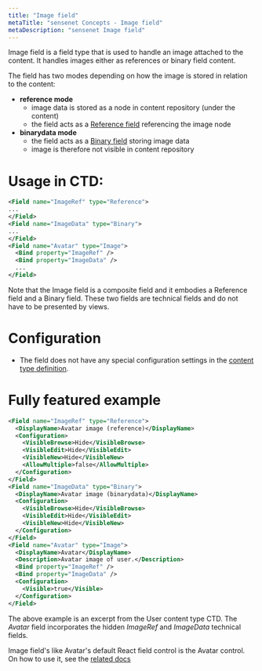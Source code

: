 ```yaml
---
title: "Image field"
metaTitle: "sensenet Concepts - Image field"
metaDescription: "sensenet Image field"
---
```


Image field is a field type that is used to handle an image attached to the content. It handles images either as references or binary field content.

The field has two modes depending on how the image is stored in relation to the content:

- **reference mode**
    - image data is stored as a node in content repository (under the content)
    - the field acts as a [Reference field](/concepts/fields/reference) referencing the image node
- **binarydata mode**
    - the field acts as a [Binary field](/concepts/fields/binary) storing image data
    - image is therefore not visible in content repository

# Usage in CTD:

```xml
<Field name="ImageRef" type="Reference">
...
</Field>
<Field name="ImageData" type="Binary">
...
</Field>
<Field name="Avatar" type="Image">
  <Bind property="ImageRef" />
  <Bind property="ImageData" />
  ...
</Field>
```

<note severity="info">Note that the Image field is a composite field and it embodies a Reference field and a Binary field. These two fields are technical fields and do not have to be presented by views.
</note>

# Configuration

- The field does not have any special configuration settings in the [content type definition](/concepts/content-management/03-content-types).

# Fully featured example

```xml
<Field name="ImageRef" type="Reference">
  <DisplayName>Avatar image (reference)</DisplayName>
  <Configuration>
    <VisibleBrowse>Hide</VisibleBrowse>
    <VisibleEdit>Hide</VisibleEdit>
    <VisibleNew>Hide</VisibleNew>
    <AllowMultiple>false</AllowMultiple>
  </Configuration>
</Field>
<Field name="ImageData" type="Binary">
  <DisplayName>Avatar image (binarydata)</DisplayName>
  <Configuration>
    <VisibleBrowse>Hide</VisibleBrowse>
    <VisibleEdit>Hide</VisibleEdit>
    <VisibleNew>Hide</VisibleNew>
  </Configuration>
</Field>
<Field name="Avatar" type="Image">
  <DisplayName>Avatar</DisplayName>
  <Description>Avatar image of user.</Description>
  <Bind property="ImageRef" />
  <Bind property="ImageData" />
  <Configuration>
    <Visible>true</Visible>
  </Configuration>
</Field>
```

The above example is an excerpt from the User content type CTD. The *Avatar* field incorporates the hidden *ImageRef* and *ImageData* technical fields.

Image field's like Avatar's default React field control is the Avatar control. On how to use it, see the [related docs](https://sn-react-component-docs.netlify.app/?path=/story/fieldcontrols-avatar--new-mode)
